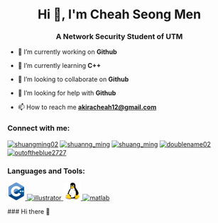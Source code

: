 <h1 align="center">Hi 👋, I'm Cheah Seong Men</h1>
<h3 align="center">A Network Security Student of UTM</h3>

- 🔭 I’m currently working on **Github**

- 🌱 I’m currently learning **C++**

- 👯 I’m looking to collaborate on **Github**

- 🤝 I’m looking for help with **Github**

- 📫 How to reach me **akiracheah12@gmail.com**

<h3 align="left">Connect with me:</h3>
<p align="left">
<a href="https://twitter.com/shuangming02" target="blank"><img align="center" src="https://raw.githubusercontent.com/rahuldkjain/github-profile-readme-generator/master/src/images/icons/Social/twitter.svg" alt="shuangming02" height="30" width="40" /></a>
<a href="https://fb.com/shuanng_ming" target="blank"><img align="center" src="https://raw.githubusercontent.com/rahuldkjain/github-profile-readme-generator/master/src/images/icons/Social/facebook.svg" alt="shuanng_ming" height="30" width="40" /></a>
<a href="https://instagram.com/shuang_ming" target="blank"><img align="center" src="https://raw.githubusercontent.com/rahuldkjain/github-profile-readme-generator/master/src/images/icons/Social/instagram.svg" alt="shuang_ming" height="30" width="40" /></a>
<a href="https://www.youtube.com/c/doublename02" target="blank"><img align="center" src="https://raw.githubusercontent.com/rahuldkjain/github-profile-readme-generator/master/src/images/icons/Social/youtube.svg" alt="doublename02" height="30" width="40" /></a>
<a href="https://discord.gg/outoftheblue2727" target="blank"><img align="center" src="https://raw.githubusercontent.com/rahuldkjain/github-profile-readme-generator/master/src/images/icons/Social/discord.svg" alt="outoftheblue2727" height="30" width="40" /></a>
</p>

<h3 align="left">Languages and Tools:</h3>
<p align="left"> <a href="https://www.w3schools.com/cpp/" target="_blank" rel="noreferrer"> <img src="https://raw.githubusercontent.com/devicons/devicon/master/icons/cplusplus/cplusplus-original.svg" alt="cplusplus" width="40" height="40"/> </a> <a href="https://www.adobe.com/in/products/illustrator.html" target="_blank" rel="noreferrer"> <img src="https://www.vectorlogo.zone/logos/adobe_illustrator/adobe_illustrator-icon.svg" alt="illustrator" width="40" height="40"/> </a> <a href="https://www.linux.org/" target="_blank" rel="noreferrer"> <img src="https://raw.githubusercontent.com/devicons/devicon/master/icons/linux/linux-original.svg" alt="linux" width="40" height="40"/> </a> <a href="https://www.mathworks.com/" target="_blank" rel="noreferrer"> <img src="https://upload.wikimedia.org/wikipedia/commons/2/21/Matlab_Logo.png" alt="matlab" width="40" height="40"/> </a> </p>
### Hi there 👋

<!--
**cheahseongmen/cheahseongmen** is a ✨ _special_ ✨ repository because its `README.md` (this file) appears on your GitHub profile.

Here are some ideas to get you started:

- 🔭 I’m currently working on ...
- 🌱 I’m currently learning ...
- 👯 I’m looking to collaborate on ...
- 🤔 I’m looking for help with ...
- 💬 Ask me about ...
- 📫 How to reach me: ...
- 😄 Pronouns: ...
- ⚡ Fun fact: ...
-->
